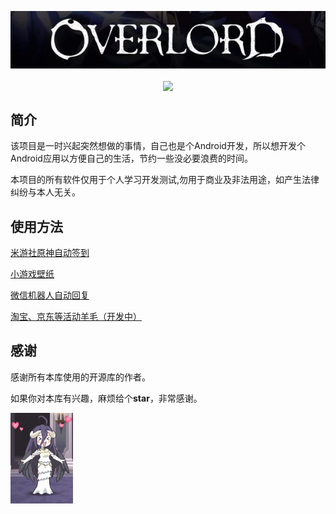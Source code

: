 <p align="center">
 <img src="./doc/overlord_logo.png" align="middle" width="600"/>
<p align="center">
<img src="https://img.shields.io/badge/-%E9%AA%A8%E7%8E%8B%E4%B8%87%E5%B2%81-f00.svg" align="middle" />

## 简介

​	该项目是一时兴起突然想做的事情，自己也是个Android开发，所以想开发个Android应用以方便自己的生活，节约一些没必要浪费的时间。

​	本项目的所有软件仅用于个人学习开发测试,勿用于商业及非法用途，如产生法律纠纷与本人无关。

## 使用方法

[米游社原神自动签到](./doc/genshin_auto_sign.md)

[小游戏壁纸](./doc/wallpaper.md)

[微信机器人自动回复](./doc/wechat_auto_reply.md)

[淘宝、京东等活动羊毛（开发中）](./doc/wool.md)

## 感谢

感谢所有本库使用的开源库的作者。

如果你对本库有兴趣，麻烦给个**star**，非常感谢。

<img src="./doc/albedo-anime.gif" align="left" width="100"/>